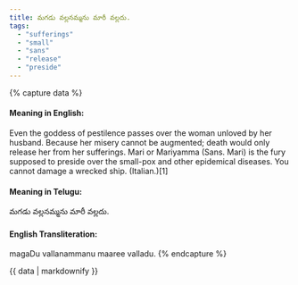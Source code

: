```yaml
---
title: మగడు వల్లనమ్మను మారీ వల్లదు.
tags:
  - "sufferings"
  - "small"
  - "sans"
  - "release"
  - "preside"
---
```


{% capture data %}
#### Meaning in English:
Even the goddess of pestilence passes over the woman unloved by her husband.
Because her misery cannot be augmented; death would only release her from her sufferings. Mari or Mariyamma (Sans. Mari) is the fury supposed to preside over the small-pox and other epidemical diseases.
You cannot damage a wrecked ship. (Italian.)[1]

#### Meaning in Telugu:
మగడు వల్లనమ్మను మారీ వల్లదు.

#### English Transliteration:
magaDu vallanammanu maaree valladu.
{% endcapture %}

{{ data | markdownify }}

